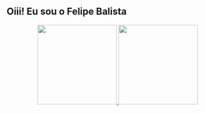 ## Oiii! Eu sou o Felipe Balista
<div align="center">
  <a href="https://github.com/FeBalista">
  <img height="180em" src="https://github-readme-stats.vercel.app/api?username=FeBalista&show_icons=true&theme=dracula&include_all_commits=true&count_private=true"/>
  <img height="180em" src="https://github-readme-stats.vercel.app/api/top-langs/?username=FeBalista&layout=compact&langs_count=7&theme=dracula"/>
</div>
